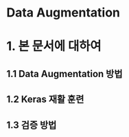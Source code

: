 Data Augmentation
======================

# 1. 본 문서에 대하여

## 1.1 Data Augmentation 방법

## 1.2 Keras 재활 훈련

## 1.3 검증 방법
